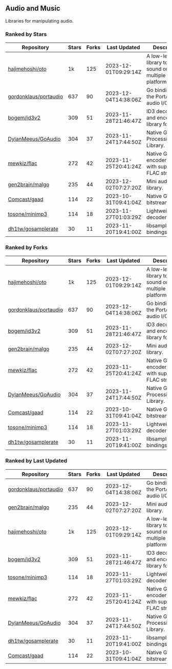 ## Audio and Music

Libraries for manipulating audio.

### Ranked by Stars

| Repository | Stars | Forks | Last Updated | Description | 
|------------|-------|-------|--------------|-------------|
| [hajimehoshi/oto](https://github.com/hajimehoshi/oto) | 1k | 125 | 2023-12-01T09:29:14Z |  A low-level library to play sound on multiple platforms. |
| [gordonklaus/portaudio](https://github.com/gordonklaus/portaudio) | 637 | 90 | 2023-12-04T14:38:06Z |  Go bindings for the PortAudio audio I/O library. |
| [bogem/id3v2](https://github.com/bogem/id3v2) | 309 | 51 | 2023-11-28T21:46:47Z |  ID3 decoding and encoding library for Go. |
| [DylanMeeus/GoAudio](https://github.com/DylanMeeus/GoAudio) | 304 | 37 | 2023-11-24T17:44:50Z |  Native Go Audio Processing Library. |
| [mewkiz/flac](https://github.com/mewkiz/flac) | 272 | 42 | 2023-11-25T20:41:24Z |  Native Go FLAC encoder/decoder with support for FLAC streams. |
| [gen2brain/malgo](https://github.com/gen2brain/malgo) | 235 | 44 | 2023-12-02T07:27:20Z |  Mini audio library. |
| [Comcast/gaad](https://github.com/Comcast/gaad) | 114 | 22 | 2023-10-31T09:41:04Z |  Native Go AAC bitstream parser. |
| [tosone/minimp3](https://github.com/tosone/minimp3) | 114 | 18 | 2023-11-27T01:03:29Z |  Lightweight MP3 decoder library. |
| [dh1tw/gosamplerate](https://github.com/dh1tw/gosamplerate) | 30 | 11 | 2023-11-20T19:41:00Z |  libsamplerate bindings for go. |

### Ranked by Forks

| Repository | Stars | Forks | Last Updated | Description | 
|------------|-------|-------|--------------|-------------|
| [hajimehoshi/oto](https://github.com/hajimehoshi/oto) | 1k | 125 | 2023-12-01T09:29:14Z |  A low-level library to play sound on multiple platforms. |
| [gordonklaus/portaudio](https://github.com/gordonklaus/portaudio) | 637 | 90 | 2023-12-04T14:38:06Z |  Go bindings for the PortAudio audio I/O library. |
| [bogem/id3v2](https://github.com/bogem/id3v2) | 309 | 51 | 2023-11-28T21:46:47Z |  ID3 decoding and encoding library for Go. |
| [gen2brain/malgo](https://github.com/gen2brain/malgo) | 235 | 44 | 2023-12-02T07:27:20Z |  Mini audio library. |
| [mewkiz/flac](https://github.com/mewkiz/flac) | 272 | 42 | 2023-11-25T20:41:24Z |  Native Go FLAC encoder/decoder with support for FLAC streams. |
| [DylanMeeus/GoAudio](https://github.com/DylanMeeus/GoAudio) | 304 | 37 | 2023-11-24T17:44:50Z |  Native Go Audio Processing Library. |
| [Comcast/gaad](https://github.com/Comcast/gaad) | 114 | 22 | 2023-10-31T09:41:04Z |  Native Go AAC bitstream parser. |
| [tosone/minimp3](https://github.com/tosone/minimp3) | 114 | 18 | 2023-11-27T01:03:29Z |  Lightweight MP3 decoder library. |
| [dh1tw/gosamplerate](https://github.com/dh1tw/gosamplerate) | 30 | 11 | 2023-11-20T19:41:00Z |  libsamplerate bindings for go. |

### Ranked by Last Updated

| Repository | Stars | Forks | Last Updated | Description | 
|------------|-------|-------|--------------|-------------|
| [gordonklaus/portaudio](https://github.com/gordonklaus/portaudio) | 637 | 90 | 2023-12-04T14:38:06Z |  Go bindings for the PortAudio audio I/O library. |
| [gen2brain/malgo](https://github.com/gen2brain/malgo) | 235 | 44 | 2023-12-02T07:27:20Z |  Mini audio library. |
| [hajimehoshi/oto](https://github.com/hajimehoshi/oto) | 1k | 125 | 2023-12-01T09:29:14Z |  A low-level library to play sound on multiple platforms. |
| [bogem/id3v2](https://github.com/bogem/id3v2) | 309 | 51 | 2023-11-28T21:46:47Z |  ID3 decoding and encoding library for Go. |
| [tosone/minimp3](https://github.com/tosone/minimp3) | 114 | 18 | 2023-11-27T01:03:29Z |  Lightweight MP3 decoder library. |
| [mewkiz/flac](https://github.com/mewkiz/flac) | 272 | 42 | 2023-11-25T20:41:24Z |  Native Go FLAC encoder/decoder with support for FLAC streams. |
| [DylanMeeus/GoAudio](https://github.com/DylanMeeus/GoAudio) | 304 | 37 | 2023-11-24T17:44:50Z |  Native Go Audio Processing Library. |
| [dh1tw/gosamplerate](https://github.com/dh1tw/gosamplerate) | 30 | 11 | 2023-11-20T19:41:00Z |  libsamplerate bindings for go. |
| [Comcast/gaad](https://github.com/Comcast/gaad) | 114 | 22 | 2023-10-31T09:41:04Z |  Native Go AAC bitstream parser. |

